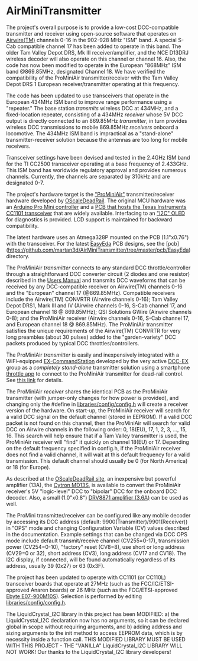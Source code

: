 # AirMiniTransmitter
The project's overall purpose is to provide a low-cost DCC-compatible transmitter and receiver using open-source software that operates on [Airwire(TM)](http://www.cvpusa.com/airwire_system.php) channels 0-16 in the 902-928 MHz "ISM" band. A special S-Cab compatible channel 17 has been added to operate in this band. The older Tam Valley Depot DRS, Mk III receiver/amplifier, and the NCE D13DRJ wireless decoder will also operate on this channel or channel 16. Also, the code has now been modified to operate in the European "868MHz" ISM band @869.85MHz, designated Channel 18. We have verified the compatibility of the ProMiniAir transmitter/receiver with the Tam Valley Depot DRS 1 European receiver/transmitter operating at this frequency.

The code has been updated to use transceivers that operate in the European 434MHz ISM band to improve range performance using a "repeater." The base station _transmits_ wireless DCC at 434MHz, and a fixed-location repeater, consisting of a 434MHz _receiver_ whose 5V DCC output is directly connected to an 869.85MHz _transmitter_, in turn provides wireless DCC transmissions to mobile 869.85MHz _receivers_ onboard a locomotive. The 434MHz ISM band is impractical as a "stand-alone" transmitter-receiver solution because the antennas are too long for mobile receivers. 

Transceiver settings have been devised and tested in the 2.4GHz ISM band for the TI CC2500 transceiver operating at a base frequency of 2.433GHz. This ISM band has worldwide regulatory approval and provides numerous channels. Currently, the channels are separated by 310kHz and are designated 0-7.

The project's hardware target is the ["ProMiniAir"](https://oscaledeadrail.com/building-the-promini-air-wireless-dcc-transmitter-receiver/) transmitter/receiver hardware developed by [OScaleDeadRail](https://oscaledeadrail.com). The original MCU hardware was an [Arduino Pro Mini controller](https://smile.amazon.com/gp/product/B015MGHLNA/ref=ppx_yo_dt_b_search_asin_title?ie=UTF8&psc=1) and a [PCB that hosts the Texas Instruments CC1101 transceiver](https://smile.amazon.com/coolxan-Wireless-Transceiver-RF1100SE-Antenna/dp/B00MNI4792/ref=pd_rhf_dp_p_img_9?_encoding=UTF8&psc=1&refRID=2KY8W2G0TDXEASJPFMG6) that are widely available. Interfacing to an ["I2C" OLED](https://www.amazon.com/gp/product/B01KNKTM2I/ref=ppx_yo_dt_b_search_asin_title?ie=UTF8&psc=1) for diagnostics is provided. LCD support is maintained for backward compatibility. 

The latest hardware uses an Atmega328P mounted on the PCB (1.1"x0.76") with the transceiver. For the latest [EasyEda](https://easyeda.com/) PCB designs, see the [pcb] (https://github.com/martan3d/AirMiniTransmitter/tree/master/pcb/EasyEda) directory.

The ProMiniAir *transmitter* connects to any standard DCC throttle/controller through a straightforward DCC converter circuit (2 diodes and one resistor) described in the [Users Manual](https://github.com/martan3d/AirMiniTransmitter/blob/master/doc/AirMini_Users_Manual.pdf) and transmits DCC waveforms that can be received by any DCC-compatible receiver on Airwire(TM) channels 0-16 and the "European" channel 17 (@869.85MHz). Compatible receivers include the Airwire(TM) CONVRTR (Airwire channels 0-16); Tam Valley Depot DRS1, Mark III and IV (Airwire channels 0-16, S-Cab channel 17, and European channel 18 @ 869.85MHz); QSI Solutions GWire (Airwire channels 0-8); and the ProMiniAir receiver (Airwire channels 0-16, S-Cab channel 17, and European channel 18 @ 869.85MHz). The ProMiniAir transmitter satisfies the unique requirements of the Airwire(TM) CONVRTR for very long preambles (about 30 pulses) added to the "garden-variety" DCC packets produced by typical DCC throttles/controllers.

The ProMiniAir *transmitter* is easily and inexpensively integrated with a WiFi-equipped [EX-CommandStation](https://dcc-ex.com/ex-commandstation/index.html) developed by the very active [DCC-EX](https://dcc-ex.com/) group as a *completely stand-alone* transmitter solution using a smartphone [throttle app](https://dcc-ex.com/throttles/software/index.html) to connect to the ProMiniAir transmitter for dead-rail control. See [this link](https://oscaledeadrail.com/2022/08/28/a-low-cost-wifi-equipped-dcc-base-station-for-the-promini-air-transmitter/) for details.

The ProMiniAir *receiver* shares the identical PCB as the ProMiniAir transmitter (with jumper-only changes for how power is provided), and changing only the #define in [libraries/config/config.h](https://github.com/martan3d/AirMiniTransmitter/blob/master/libraries/config/config.h) will create a receiver version of the hardware. On start-up, the ProMiniAir receiver will search for a valid DCC signal on the default channel (stored in EEPROM). If a valid DCC packet is not found on this channel, then the ProMiniAir will search for valid DCC on Airwire channels in the following order: 0, 18(EU), 17, 1, 2, 3, ..., 15, 16. This search will help ensure that if a Tam Valley transmitter is used, the ProMiniAir receiver will "find" it quickly on channel 18(EU) or 17. Depending on the default frequency specified in config.h, if the ProMiniAir receiver does not find a valid channel, it will wait at this default frequency for a valid transmission. This default channel should usually be 0 (for North America) or 18 (for Europe). 

As described at the [OScaleDeadRail site](https://oscaledeadrail.com), an inexpensive but powerful amplifier (13A), the [Cytron MD13S](https://smile.amazon.com/gp/product/B07CW3GRL6/ref=ppx_yo_dt_b_search_asin_title?ie=UTF8&psc=1), is available to convert the ProMiniAir receiver's 5V "logic-level" DCC to "bipolar" DCC for the onboard DCC decoder. Also, a small (1.0"x0.8") [DRV8871 amplifier (3.6A)](https://www.adafruit.com/product/3190) can be used as well.

The ProMini transmitter/receiver can be configured like any mobile decoder by accessing its DCC address (default: 9900(Transmitter)/9901(Receiver)) in "OPS" mode and changing Configuration Variable (CV) values described in the documentation. Example settings that can be changed via DCC OPS mode include default transmit/receive channel (CV255=0-17), transmission power (CV254=0-10), "factory" reset (CV8=8), use short or long address (CV29=0 or 32), short address (CV3), long address (CV17 and CV18). The I2C display, if connected, will be found automatically regardless of its address, usually 39 (0x27) or 63 (0x3F).

The project has been updated to operate with CC1101 (or CC110L) transceiver boards that operate at 27MHz (such as the FCC/IC/ETSI-approved Anaren boards) or 26 MHz (such as the FCC/ETSI-approved [Ebyte E07-900M10S](https://www.cdebyte.com/products/E07-900M10S)). Selection is performed by editing [libraries/config/config.h](https://github.com/martan3d/AirMiniTransmitter/blob/master/libraries/config/config.h).

The LiquidCrystal_I2C library in this project has been MODIFIED: a) the LiquidCrystal_I2C declaration now has no arguments, so it can be declared global in scope without requiring arguments, and b) adding address and sizing arguments to the init method to access EEPROM data, which is by necessity inside a function call. THIS MODIFIED LIBRARY MUST BE USED WITH THIS PROJECT - THE "VANILLA" LiquidCrystal_I2C LIBRARY WILL NOT WORK! Our thanks to the LiquidCrystal_I2C library developers!

